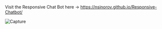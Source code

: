Visit the Responsive Chat Bot here -> https://nsinorov.github.io/Responsive-Chatbot/

![Capture](https://github.com/nsinorov/Responsive-Chatbot/assets/45227327/51dd9be8-e94c-473e-b853-81f8457ded12)
